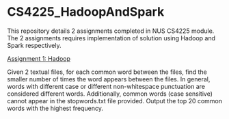 # CS4225_HadoopAndSpark
This repository details 2 assignments completed in NUS CS4225 module. The 2 assignments requires implementation of solution using Hadoop and Spark respectively.

<ins>Assignment 1: Hadoop</ins>

Given 2 textual files, for each common word between the files, find the smaller number of times the word appears between the files. In general, words with different case or different non-whitespace punctuation are considered different words. Additionally, common words (case sensitive) cannot appear in the stopwords.txt file provided. Output the top 20 common words with the highest frequency. 
